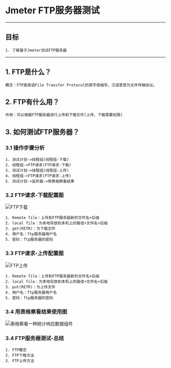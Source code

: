 # Jmeter FTP服务器测试

------

## 目标

```
1. 了解基于Jmeter测试FTP服务器
```

------

## 1. FTP是什么？

```
概念：FTP是英语File Transfer Protocol的首字母缩写，汉语意思为文件传输协议。
```

## 2. FTP有什么用？

```
作用：可以根据FTP服务器进行上传和下载文件(上传、下载需要权限)
```

## 3. 如何测试FTP服务器？

### 3.1 操作步骤分析

```
1. 测试计划->线程组(线程组-下载)
2. 线程组->FTP请求(FTP请求-下载)
3. 测试计划->线程组(线程组-上传)
4. 线程组->FTP请求(FTP请求-上传)
5. 测试计划->监听器->用表格察看结果
```

### 3.2 FTP请求-下载配置图

![FTP下载](/img/ftpdown01.png)

```
1. Remote file：上传到FTP服务器新的文件名+后缀
2. local file：为本地存放到本机上的路径+文件名+后缀
3. get(RETR)：为下载文件
4. 用户名：ftp服务器用户名
5. 密码：ftp服务器的密码
```

### 3.3 FTP请求-上传配置图

![FTP上传](/img/ftpput01.png)

```
1. Remote file：上传到FTP服务器新的文件名+后缀
2. local file：为本地存放到本机上的路径+文件名+后缀
3. put(RETR)：为上传文件
4. 用户名：ftp服务器用户名
5. 密码：ftp服务器的密码
```

### 3.4 用表格察看结果使用图

![表格察看](/img/tableresult01.png)一种统计响应数据组件

### 3.4 FTP服务器测试-总结

```
1. FTP概念
2. FTP下载方法
3. FTP上传方法
```